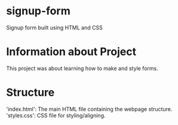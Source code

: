 # signup-form

Signup form built using HTML and CSS

# Information about Project

This project was about learning how to make and style
forms.

# Structure

'index.html': The main HTML file containing the webpage structure. 
'styles.css': CSS file for styling/aligning.
